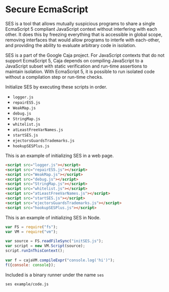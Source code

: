 
# Secure EcmaScript

SES is a tool that allows mutually suspicious programs to share a single
EcmaScript 5 compliant JavaScript context without interfering with each
other.  It does this by freezing everything that is accessible in global
scope, removing interfaces that would allow programs to interfe with
each-other, and providing the ability to evaluate arbitrary code in
isolation.

SES is a part of the Google Caja project.  For JavaScript contexts that
do not support EcmaScript 5, Caja depends on compiling JavaScript to a
JavaScript subset with static verification and run-time assertions to
maintain isolation.  With EcmaScript 5, it is possible to run isolated
code without a compilation step or run-time checks.

Initialize SES by executing these scripts in order.

-   `logger.js`
-   `repairES5.js`
-   `WeakMap.js`
-   `debug.js`
-   `StringMap.js`
-   `whitelist.js`
-   `atLeastFreeVarNames.js`
-   `startSES.js`
-   `ejectorsGuardsTrademarks.js`
-   `hookupSESPlus.js`

This is an example of initializing SES in a web page.

```html
<script src="logger.js"></script>
<script src="repairES5.js"></script>
<script src="WeakMap.js"></script>
<script src="debug.js"></script>
<script src="StringMap.js"></script>
<script src="whitelist.js"></script>
<script src="atLeastFreeVarNames.js"></script>
<script src="startSES.js"></script>
<script src="ejectorsGuardsTrademarks.js"></script>
<script src="hookupSESPlus.js"></script>
```

This is an example of initializing SES in Node.

```javascript
var FS = require("fs");
var VM = require("vm");
 
var source = FS.readFileSync("initSES.js");
var script = new VM.Script(source);
script.runInThisContext();
 
var f = cajaVM.compileExpr("console.log('hi')");
f({console: console});
```

Included is a binary runner under the name `ses`

```bash
ses example/code.js
```
